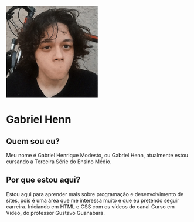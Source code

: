 <!DOCTYPE html>
<html lang="pt-br">
  <head>
    <meta charset="UTF-8" />
    <meta name="viewport" content="width=device-width, initial-scale=1.0" />
    <link rel="shortcut icon" href="favicon.ico" type="image/x-icon" />
    <link rel="preconnect" href="https://fonts.googleapis.com">
  </head>
  <body>
    <img src="eu.png" alt="Gabriel Henrique Modesto" />
    <h1>Gabriel Henn</h1>
    <h2>Quem sou eu?</h2>
    <p>
      Meu nome é Gabriel Henrique Modesto, ou Gabriel Henn, atualmente estou
      cursando a Terceira Série do Ensino Médio.
    </p>
    <h2>Por que estou aqui?</h2>
    <p>
      Estou aqui para aprender mais sobre programação e desenvolvimento de
      sites, pois é uma área que me interessa muito e que eu pretendo seguir
      carreira. Iniciando em HTML e CSS com os vídeos do canal Curso em Vídeo,
      do professor Gustavo Guanabara.
    </p>
      
  </body>
</html>
